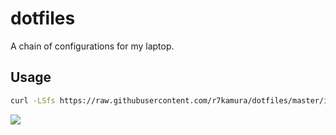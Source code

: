 # dotfiles

A chain of configurations for my laptop.

## Usage
```sh
curl -LSfs https://raw.githubusercontent.com/r7kamura/dotfiles/master/install.sh | bash
```

![](/images/install.gif)
